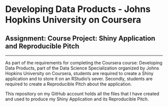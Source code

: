 # Developing Data Products - Johns Hopkins University on Coursera
## Assignment: Course Project: Shiny Application and Reproducible Pitch
***
As part of the requirements for completing the Coursera course: Developing Data Products, part of the Data Science Specialization organized by Johns Hopkins University on Coursera, students are required to create a Shiny application and to store it on an RStudio’s  sever.  Secondly, students are required to create a Reproducible Pitch about the application.

This repository on my GitHub account holds all the files that I have created and used to produce my Shiny Application and its Reproducible Pitch.